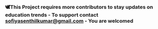 

### 🕊️This Project requires more contributors to stay updates on education trends - To support contact sofiyasenthilkumar@gmail.com - You are welcomed



